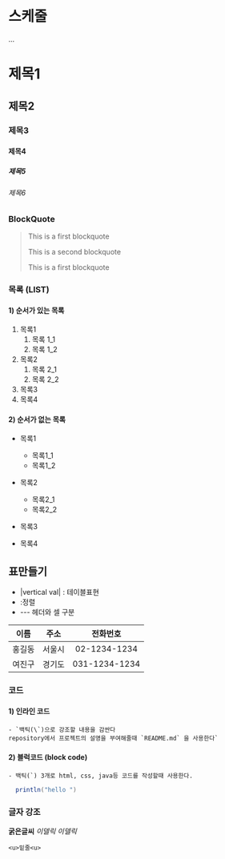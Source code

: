 # 스케줄

...
# 제목1

## 제목2

### 제목3

#### 제목4

##### 제목5

###### 제목6

### BlockQuote
> This is a first blockquote
> 
> This is a second blockquote
> >
> This is a first blockquote

### 목록 (LIST)
#### 1) 순서가 있는 목록
1. 목록1  
   1. 목록 1_1   
   2. 목록 1_2    
2. 목록2
   1. 목록 2_1
   2. 목록 2_2
3. 목록3
4. 목록4



#### 2) 순서가 없는 목록
- 목록1
  - 목록1_1
  - 목록1_2

- 목록2
  - 목록2_1
  - 목록2_2
- 목록3
- 목록4


## 표만들기
-  |vertical val| : 테이블표현
- :정렬
- --- 헤더와 셀 구분


|이름|주소|전화번호|
|:--:|:--:|:--:|
|홍길동|서울시|02-1234-1234   |
|여진구|경기도|031-1234-1234  |

### 코드
#### 1) 인라인 코드
    - `백틱(\`)으로 강조할 내용을 감싼다
    repository에서 프로젝트의 설명을 부여해줄때 `README.md` 을 사용한다`


#### 2) 블럭코드 (block code)
    - 백틱(`) 3개로 html, css, java등 코드를 작성할때 사용한다.
```java
  println("hello ")
  ```


  ### 글자 강조
  **굵은글씨**
  *이델릭*
  _이델릭_
  ~~~취소선~~~
  <u>밑줄<u>





